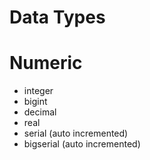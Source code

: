 # Data Types

# Numeric
-   integer
-   bigint
-   decimal
-   real
-   serial (auto incremented)
-   bigserial (auto incremented)